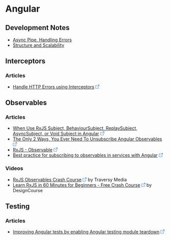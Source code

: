 # Angular

## Development Notes

* [Async Pipe, Handling Errors](Async-Pipe--Handling-Errors.md)
* [Structure and Scalability](Structure-And-Scalability.md)

## Interceptors

### Articles

* [Handle HTTP Errors using Interceptors](https://javascript.plainenglish.io/angular-handle-http-errors-using-interceptors-5cc483103740) ![Link](../foreign.png)

## Observables

### Articles

* [When Use RxJS Subject, BehaviourSubject, ReplaySubject, AsyncSubject, or Void Subject in Angular](https://dev.to/devbyrayray/when-use-rxjs-subject-behavioursubject-replaysubject-asyncsubject-or-void-subject-in-angular-4pn9) ![Link](../foreign.png)
* [The Only 2 Ways, You Ever Need To Unsubscribe Angular Observables](https://dev.to/devbyrayray/the-only-2-ways-you-ever-need-to-unsubscribe-angular-observables-4bpp) ![Link](../foreign.png)
* [RxJS - Observable](https://dev.to/this-is-learning/rxjs-observable-597e) ![Link](../foreign.png)
* [Best practice for subscribing to observables in services with Angular](https://dev.to/ussdlover/best-practice-for-subscribing-to-observables-in-services-with-angular-1712) ![Link](../foreign.png)

### Videos

* [RxJS Observables Crash Course](https://www.youtube.com/watch?v=ei7FsoXKPl0) ![Link](../foreign.png) by Traversy Media
* [Learn RxJS in 60 Minutes for Beginners - Free Crash Course](https://www.youtube.com/watch?v=PhggNGsSQyg) ![Link](../foreign.png) by DesignCourse

## Testing

### Articles

* [Improving Angular tests by enabling Angular testing module teardown](https://dev.to/this-is-angular/improving-angular-tests-by-enabling-angular-testing-module-teardown-38kh) ![Link](../foreign.png)
